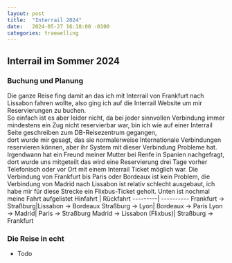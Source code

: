 ```yaml
---
layout: post
title:  "Interrail 2024"
date:   2024-05-27 16:18:00 -0100
categories: traewelling
---
```

## Interrail im Sommer 2024


### Buchung und Planung

Die ganze Reise fing damit an das ich mit Interrail von Frankfurt nach Lissabon fahren wollte, also ging ich auf die Interrail Website um mir Reservierungen zu buchen.  
So einfach ist es aber leider nicht, da bei jeder sinnvollen Verbindung immer mindestens ein Zug nicht reservierbar war, bin ich wie auf einer Interrail Seite geschreiben zum DB-Reisezentrum gegangen,  
dort wurde mir gesagt, das sie normalerweise Internationale Verbindungen reservieren können, aber ihr System mit dieser Verbindung Probleme hat. Irgendwann hat ein Freund meiner Mutter bei Renfe in Spanien nachgefragt, dort wurde uns mitgeteilt das wird eine Reservierung drei Tage vorher Telefonisch oder vor Ort mit einem Interrail Ticket möglich war. Die Verbindung von Frankfurt bis Paris oder Bordeaux ist kein Problem, die Verbindung von Madrid nach Lissabon ist relativ schlecht ausgebaut, ich habe mir für diese Strecke ein Flixbus-Ticket geholt. Unten ist nochmal meine Fahrt aufgelistet
Hinfahrt | Rückfahrt 
---------| ----------
Frankfurt -> Straßburg|Lissabon -> Bordeaux 
Straßburg -> Lyon| Bordeaux -> Paris
Lyon -> Madrid| Paris -> Straßburg
Madrid -> Lissabon (Flixbus)| Straßburg -> Frankfurt

### Die Reise in echt
* Todo